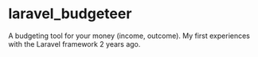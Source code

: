 # laravel_budgeteer
A budgeting tool for your money (income, outcome). My first experiences with the Laravel framework 2 years ago.
